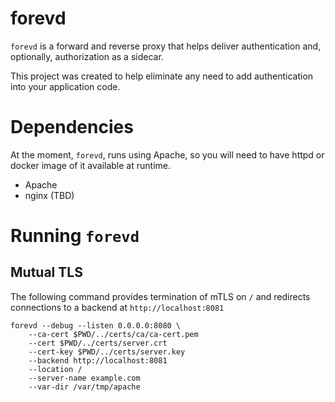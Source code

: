 # forevd

`forevd` is a forward and reverse proxy that helps deliver authentication and, optionally,
authorization as a sidecar.

This project was created to help eliminate any need to add authentication into your application
code.

# Dependencies

At the moment, `forevd`, runs using Apache, so you will need to have httpd or docker image of it
available at runtime.

- Apache
- nginx (TBD)

# Running `forevd`

## Mutual TLS

The following command provides termination of mTLS on `/` and redirects connections to a backend at
`http://localhost:8081`

```
forevd --debug --listen 0.0.0.0:8080 \
    --ca-cert $PWD/../certs/ca/ca-cert.pem
    --cert $PWD/../certs/server.crt
    --cert-key $PWD/../certs/server.key
    --backend http://localhost:8081
    --location /
    --server-name example.com
    --var-dir /var/tmp/apache
```
